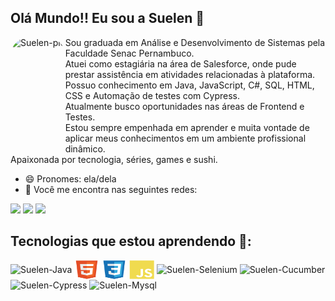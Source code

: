 ## Olá Mundo!! Eu sou a Suelen 👋

   <img align="left" alt="Suelen-pic" height="180" style="border-radius:30px;"        
  src="https://github.com/user-attachments/assets/5cb4f31e-696d-4956-b79b-cb7d2f6c06b4">

Sou graduada em Análise e Desenvolvimento de Sistemas pela Faculdade Senac Pernambuco.  <br>
Atuei como estagiária na área de Salesforce, onde pude prestar assistência em atividades relacionadas à plataforma. <br>
Possuo conhecimento em Java, JavaScript, C#, SQL, HTML, CSS e Automação de testes com Cypress. <br>
Atualmente busco oportunidades nas áreas de Frontend e Testes. <br>
Estou sempre empenhada em aprender e muita vontade de aplicar meus conhecimentos em um ambiente profissional dinâmico. <br>
Apaixonada por tecnologia, séries, games e sushi.  <br>

- 😄 Pronomes: ela/dela 
- 📱 Você me encontra nas seguintes redes: 
<div>   
  <a href="https://www.linkedin.com/in/suelendias01/" target="_blank"><img src="https://img.shields.io/badge/-LinkedIn-%230077B5?style=for-the-badge&logo=linkedin&logoColor=white" target="_blank"></a> 
 <a href = "mailto:diassuelen01@gmail.com"><img src="https://img.shields.io/badge/-Gmail-%23333?style=for-the-badge&logo=gmail&logoColor=white" target="_blank"></a>  
 <a href = "https://www.salesforce.com/trailblazer/suelendias"><img src="https://img.shields.io/badge/-Trailhead-%230080B3?style=for-the-badge&logo=salesforce&logoColor=white" target="_blank"></a>  
</div>
   

 ## Tecnologias que estou aprendendo 🌱:  
 <div style="display: inline_block">   
  <img align="center" alt="Suelen-Java" height="30" width="40" src="https://cdn.jsdelivr.net/gh/devicons/devicon/icons/java/java-original.svg">
  <img align="center" alt="Suelen-HTML" height="30" width="40" src="https://raw.githubusercontent.com/devicons/devicon/master/icons/html5/html5-original.svg">
  <img align="center" alt="Suelen-CSS" height="30" width="40" src="https://raw.githubusercontent.com/devicons/devicon/master/icons/css3/css3-original.svg">
  <img align="center" alt="Suelen-Js" height="30" width="40" src="https://raw.githubusercontent.com/devicons/devicon/master/icons/javascript/javascript-plain.svg">
  <img align="center" alt="Suelen-Selenium" height="30" width="40" src="https://cdn.jsdelivr.net/gh/devicons/devicon/icons/selenium/selenium-original.svg">  
  <img align="center" alt="Suelen-Cucumber" height="30" width="40" src="https://cdn.jsdelivr.net/gh/devicons/devicon/icons/cucumber/cucumber-plain.svg">
  <img align="center" alt="Suelen-Cypress" height="30" width="40" src="https://static-00.iconduck.com/assets.00/cypress-icon-512x511-29zvfts6.png">  
  <img align="center" alt="Suelen-Mysql" height="30" width="40" src="https://cdn.jsdelivr.net/gh/devicons/devicon/icons/mysql/mysql-original.svg">    
</div>   
 
